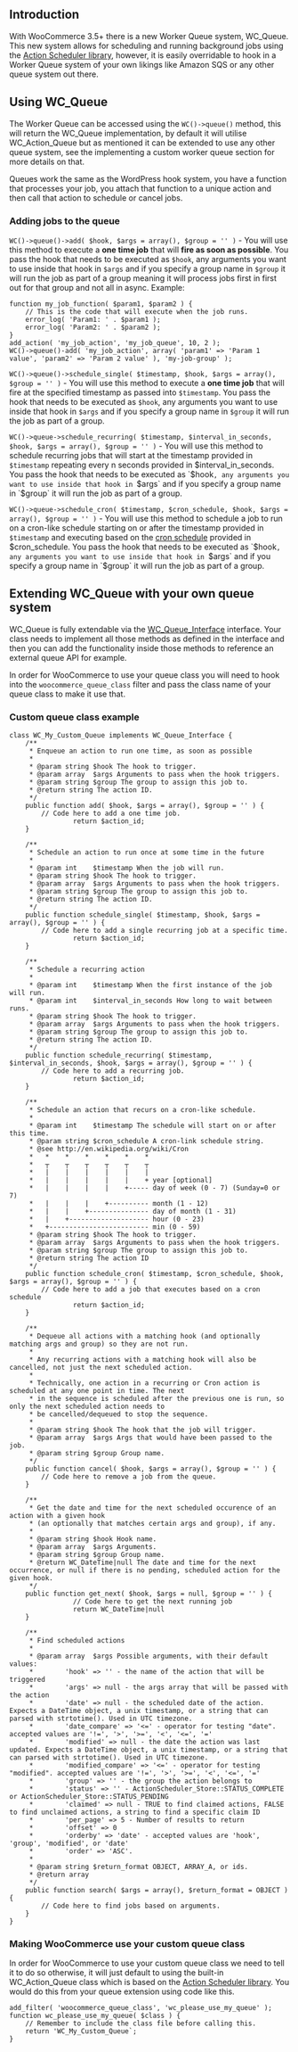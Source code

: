 ## Introduction
With WooCommerce 3.5+ there is a new Worker Queue system, WC_Queue. This new system allows for scheduling and running background jobs using the [Action Scheduler library](https://github.com/Prospress/action-scheduler), however, it is easily overridable to hook in a Worker Queue system of your own likings like Amazon SQS or any other queue system out there.

## Using WC_Queue
The Worker Queue can be accessed using the `WC()->queue()` method, this will return the WC_Queue implementation, by default it will utilise WC_Action_Queue but as mentioned it can be extended to use any other queue system, see the implementing a custom worker queue section for more details on that.

Queues work the same as the WordPress hook system, you have a function that processes your job, you attach that function to a unique action and then call that action to schedule or cancel jobs.

### Adding jobs to the queue
`WC()->queue()->add( $hook, $args = array(), $group = '' )` - You will use this method to execute a **one time job** that will **fire as soon as possible**. You pass the hook that needs to be executed as `$hook`, any arguments you want to use inside that hook in `$args` and if you specify a group name in `$group` it will run the job as part of a group meaning it will process jobs first in first out for that group and not all in async.
Example:
```
function my_job_function( $param1, $param2 ) {
    // This is the code that will execute when the job runs.
    error_log( 'Param1: ' . $param1 );
    error_log( 'Param2: ' . $param2 );
}
add_action( 'my_job_action', 'my_job_queue', 10, 2 );
WC()->queue()-add( 'my_job_action', array( 'param1' => 'Param 1 value', 'param2' => 'Param 2 value' ), 'my-job-group' );
```

`WC()->queue()->schedule_single( $timestamp, $hook, $args = array(), $group = '' )` - You will use this method to execute a **one time job** that will fire at the specified timestamp as passed into `$timestamp`. You pass the hook that needs to be executed as `$hook`, any arguments you want to use inside that hook in `$args` and if you specify a group name in `$group` it will run the job as part of a group.

`WC()->queue->schedule_recurring( $timestamp, $interval_in_seconds, $hook, $args = array(), $group = '' )` - You will use this method to schedule recurring jobs that will start at the timestamp provided in `$timestamp` repeating every n seconds provided in $interval_in_seconds. You pass the hook that needs to be executed as `$hook`, any arguments you want to use inside that hook in `$args` and if you specify a group name in `$group` it will run the job as part of a group.

`WC()->queue->schedule_cron( $timestamp, $cron_schedule, $hook, $args = array(), $group = '' )` - You will use this method to schedule a job to run on a cron-like schedule starting on or after the timestamp provided in `$timestamp` and executing based on the [cron schedule](https://en.wikipedia.org/wiki/Cron) provided in $cron_schedule. You pass the hook that needs to be executed as `$hook`, any arguments you want to use inside that hook in `$args` and if you specify a group name in `$group` it will run the job as part of a group.

## Extending WC_Queue with your own queue system
WC_Queue is fully extendable via the [WC_Queue_Interface](https://github.com/woocommerce/woocommerce/blob/master/includes/interfaces/class-wc-queue-interface.php) interface. Your class needs to implement all those methods as defined in the interface and then you can add the functionality inside those methods to reference an external queue API for example.

In order for WooCommerce to use your queue class you will need to hook into the `woocommerce_queue_class` filter and pass the class name of your queue class to make it use that.

### Custom queue class example
```
class WC_My_Custom_Queue implements WC_Queue_Interface {
	/**
	 * Enqueue an action to run one time, as soon as possible
	 *
	 * @param string $hook The hook to trigger.
	 * @param array  $args Arguments to pass when the hook triggers.
	 * @param string $group The group to assign this job to.
	 * @return string The action ID.
	 */
	public function add( $hook, $args = array(), $group = '' ) {
		// Code here to add a one time job.
                return $action_id;
	}

	/**
	 * Schedule an action to run once at some time in the future
	 *
	 * @param int    $timestamp When the job will run.
	 * @param string $hook The hook to trigger.
	 * @param array  $args Arguments to pass when the hook triggers.
	 * @param string $group The group to assign this job to.
	 * @return string The action ID.
	 */
	public function schedule_single( $timestamp, $hook, $args = array(), $group = '' ) {
		// Code here to add a single recurring job at a specific time.
                return $action_id;
	}

	/**
	 * Schedule a recurring action
	 *
	 * @param int    $timestamp When the first instance of the job will run.
	 * @param int    $interval_in_seconds How long to wait between runs.
	 * @param string $hook The hook to trigger.
	 * @param array  $args Arguments to pass when the hook triggers.
	 * @param string $group The group to assign this job to.
	 * @return string The action ID.
	 */
	public function schedule_recurring( $timestamp, $interval_in_seconds, $hook, $args = array(), $group = '' ) {
		// Code here to add a recurring job.
                return $action_id;
	}

	/**
	 * Schedule an action that recurs on a cron-like schedule.
	 *
	 * @param int    $timestamp The schedule will start on or after this time.
	 * @param string $cron_schedule A cron-link schedule string.
	 * @see http://en.wikipedia.org/wiki/Cron
	 *   *    *    *    *    *    *
	 *   ┬    ┬    ┬    ┬    ┬    ┬
	 *   |    |    |    |    |    |
	 *   |    |    |    |    |    + year [optional]
	 *   |    |    |    |    +----- day of week (0 - 7) (Sunday=0 or 7)
	 *   |    |    |    +---------- month (1 - 12)
	 *   |    |    +--------------- day of month (1 - 31)
	 *   |    +-------------------- hour (0 - 23)
	 *   +------------------------- min (0 - 59)
	 * @param string $hook The hook to trigger.
	 * @param array  $args Arguments to pass when the hook triggers.
	 * @param string $group The group to assign this job to.
	 * @return string The action ID
	 */
	public function schedule_cron( $timestamp, $cron_schedule, $hook, $args = array(), $group = '' ) {
		// Code here to add a job that executes based on a cron schedule
                return $action_id;
	}

	/**
	 * Dequeue all actions with a matching hook (and optionally matching args and group) so they are not run.
	 *
	 * Any recurring actions with a matching hook will also be cancelled, not just the next scheduled action.
	 *
	 * Technically, one action in a recurring or Cron action is scheduled at any one point in time. The next
	 * in the sequence is scheduled after the previous one is run, so only the next scheduled action needs to
	 * be cancelled/dequeued to stop the sequence.
	 *
	 * @param string $hook The hook that the job will trigger.
	 * @param array  $args Args that would have been passed to the job.
	 * @param string $group Group name.
	 */
	public function cancel( $hook, $args = array(), $group = '' ) {
		// Code here to remove a job from the queue.
	}

	/**
	 * Get the date and time for the next scheduled occurence of an action with a given hook
	 * (an optionally that matches certain args and group), if any.
	 *
	 * @param string $hook Hook name.
	 * @param array  $args Arguments.
	 * @param string $group Group name.
	 * @return WC_DateTime|null The date and time for the next occurrence, or null if there is no pending, scheduled action for the given hook.
	 */
	public function get_next( $hook, $args = null, $group = '' ) {
                // Code here to get the next running job
                return WC_DateTime|null
	}

	/**
	 * Find scheduled actions
	 *
	 * @param array  $args Possible arguments, with their default values:
	 *        'hook' => '' - the name of the action that will be triggered
	 *        'args' => null - the args array that will be passed with the action
	 *        'date' => null - the scheduled date of the action. Expects a DateTime object, a unix timestamp, or a string that can parsed with strtotime(). Used in UTC timezone.
	 *        'date_compare' => '<=' - operator for testing "date". accepted values are '!=', '>', '>=', '<', '<=', '='
	 *        'modified' => null - the date the action was last updated. Expects a DateTime object, a unix timestamp, or a string that can parsed with strtotime(). Used in UTC timezone.
	 *        'modified_compare' => '<=' - operator for testing "modified". accepted values are '!=', '>', '>=', '<', '<=', '='
	 *        'group' => '' - the group the action belongs to
	 *        'status' => '' - ActionScheduler_Store::STATUS_COMPLETE or ActionScheduler_Store::STATUS_PENDING
	 *        'claimed' => null - TRUE to find claimed actions, FALSE to find unclaimed actions, a string to find a specific claim ID
	 *        'per_page' => 5 - Number of results to return
	 *        'offset' => 0
	 *        'orderby' => 'date' - accepted values are 'hook', 'group', 'modified', or 'date'
	 *        'order' => 'ASC'.
	 *
	 * @param string $return_format OBJECT, ARRAY_A, or ids.
	 * @return array
	 */
	public function search( $args = array(), $return_format = OBJECT ) {
		// Code here to find jobs based on arguments.
	}
}
```

### Making WooCommerce use your custom queue class
In order for WooCommerce to use your custom queue class we need to tell it to do so otherwise, it will just default to using the built-in WC_Action_Queue class which is based on the [Action Scheduler library](https://github.com/Prospress/action-scheduler). You would do this from your queue extension using code like this.

```
add_filter( 'woocommerce_queue_class', 'wc_please_use_my_queue' );
function wc_please_use_my_queue( $class ) {
    // Remember to include the class file before calling this.
    return 'WC_My_Custom_Queue`;
}
```